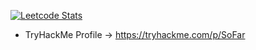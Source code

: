 [![Leetcode Stats](https://leetcard.jacoblin.cool/So_far_away?theme=dark&font=Asap&ext=activity)](https://leetcode.com/So_far_away)
- TryHackMe Profile -> https://tryhackme.com/p/SoFar
